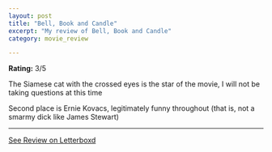 ```yaml
---
layout: post
title: "Bell, Book and Candle"
excerpt: "My review of Bell, Book and Candle"
category: movie_review

---
```


**Rating:** 3/5

The Siamese cat with the crossed eyes is the star of the movie, I will not be taking questions at this time

Second place is Ernie Kovacs, legitimately funny throughout (that is, not a smarmy dick like James Stewart)

<hr>

[See Review on Letterboxd](https://boxd.it/3NibM7)
